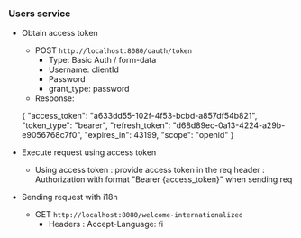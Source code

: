### Users service 
+ Obtain access token 
    + POST `http://localhost:8080/oauth/token`
        + Type: Basic Auth / form-data 
        + Username: clientId 
        + Password
        + grant_type: password 
    + Response:
        
     {
          "access_token": "a633dd55-102f-4f53-bcbd-a857df54b821",
          "token_type": "bearer",
          "refresh_token": "d68d89ec-0a13-4224-a29b-e9056768c7f0",
          "expires_in": 43199,
          "scope": "openid"
        }

+ Execute request using access token 
    + Using access token : provide access token in the req header : Authorization with format "Bearer {access_token}" when sending req
    
    
    
+ Sending request with i18n 
    + GET `http://localhost:8080/welcome-internationalized` 
        + Headers : Accept-Language: fi  